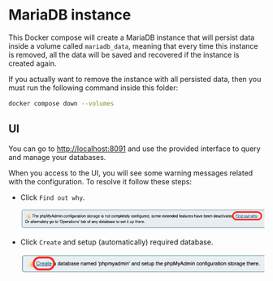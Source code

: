# MariaDB instance

This Docker compose will create a MariaDB instance that will persist
data inside a volume called `mariadb_data`, meaning that every time
this instance is removed, all the data will be saved and recovered
if the instance is created again.

If you actually want to remove the instance with all persisted data,
then you must run the following command inside this folder:

```bash
docker compose down --volumes
```

## UI

You can go to [http://localhost:8091](http://localhost:8091) and use
the provided interface to query and manage your databases.

When you access to the UI, you will see some warning messages related with
the configuration. To resolve it follow these steps:

- Click `Find out why`.

  ![find-out-why](./assets/find-out-why.png)

- Click `Create` and setup (automatically) required database.

  ![create-phpmyadmin-db](./assets/create-phpmyadmin-db.png)
